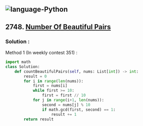 ![language-Python](https://img.shields.io/badge/Python-ffd43b?style=for-the-badge&logo=PYTHON)
---

## 2748. [Number Of Beautiful Pairs](https://leetcode.com/problems/number-of-beautiful-pairs)

### Solution :

Method 1 (In weekly contest 351) :
```python
import math
class Solution:
    def countBeautifulPairs(self, nums: List[int]) -> int:
        result = 0
        for i in range(len(nums)):
            first = nums[i]
            while first >= 10:
                first = first // 10
            for j in range(i+1, len(nums)):
                second = nums[j] % 10
                if math.gcd(first, second) == 1:
                    result += 1
        return result
```
